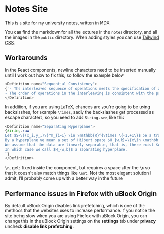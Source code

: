 # Notes Site

This is a site for my university notes, written in MDX

You can find the markdown for all the lectures in the `notes` directory, and all the images in the `public` directory. When adding styles you can use [Tailwind CSS](https://tailwindcss.com/).


## Workarounds

In the React components, newline characters need to be inserted manually until I work out how to fix this, so follow the example below

```js
<Definition name="Sequential Consistency">
{`- The interleaved sequence of operations meets the specification of a (single) correct copy of the contents  \n  
- The order of operations in the interleaving is consistent with the program order in which each individual process executed them`}
</Definition>
```
In addition, if you are using LaTeX, chances are you're going to be using backslashes, for example `\times`, sadly the backslashes get processed as escape characters, so you need to add `String.raw`, like this

```js
<Definition name="Separating Hyperplane">
{String.raw`
Let $S=\{(x_i,y_i)\}^m_{i=1} \in \mathbb{R}^d\times \{-1,+1\}$ be a training set. \n
By a hyperplane we mean a set of Hilbert space $H_{w,b}=\{x\in \mathbb{R}^d:w^Tx+b=0\}$ parametrised by $w\in \mathbb{R}^d$ and $b\in \mathbb{R}$. \n
We assume that the data are linearly separable, that is, there exist $w\in \mathbb{R}^d$ and $b\in \mathbb{R}$ such that $y_i(w^Tx_i+b)>0,i=1,..,m$. \n
In which case we call $H_{w,b}$ a separating hyperplane.
`}
</Definition>
```

 `\n`, gets fixed inside the component, but requires a space after the `\n` so that it doesn't also match things like `\not`. Not the most elegant solution I admit, I'll probably come up with a better way in the future.
 
 ## Performance issues in Firefox with uBlock Origin
 
 By default uBlock Origin disables link prefetching, which is one of the methods that the websites uses to increase performance. If you notice the site being slow when you are using Firefox with uBlock Origin, you can change this in the uBlock Origin settings on the **settings** tab under **privacy** uncheck **disable link prefetching**.
